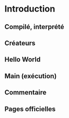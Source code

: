 # Introduction
## Compilé, interprété
## Créateurs
## Hello World
## Main (exécution)
## Commentaire
## Pages officielles
